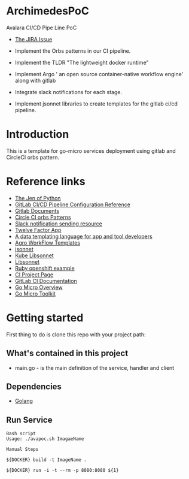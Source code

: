 # ArchimedesPoC
Avalara CI/CD Pipe Line PoC

- [ The JIRA Issue](https://jira.avalara.com/browse/SAASOPS-23455)

- Implement the Orbs patterns in our CI pipeline.
- Implement the TLDR "The lightweight docker runtime"
- Implement Argo ' an open source container-native workflow engine' along with gitlab
- Integrate slack notifications for each stage.
- Implement jsonnet libraries to create templates for the gitlab ci/cd pipeline.


# Introduction
  
This is a template for go-micro services deployment using gitlab and CircleCI orbs pattern. 

# Reference links

- [ The Jen of Python](https://www.python.org/dev/peps/pep-0020/)
- [ GitLab CI/CD Pipeline Configuration Reference ](https://docs.gitlab.com/ee/ci/yaml/)
- [ Gitlab Documents ](docs.gitlab.com)
- [ Circle CI orbs Patterns ]( https://circleci.com/orbs/registry/orb/anchore/anchore-engine)
- [ Slack notification sending resource](https://github.com/cloudfoundry-community/slack-notification-resource)
- [ Twelve Factor App](https://12factor.net/)
- [ A data templating language for app and tool developers](https://jsonnet.org/)
- [ Agro WorkFlow Templates](https://github.com/argoproj/argo/tree/master/examples)
- [ jsonnet ](https://jsonnet.org/)
- [ Kube Libsonnet ](https://github.com/bitnami-labs/kube-libsonnet/blob/master/kube.libsonnet)
- [ Libsonnet ](https://github.com/bitnami-labs/kube-libsonnet/tree/master/examples)
- [ Ruby openshift example ]( https://gitlab.com/gitlab-examples/ruby-openshift-example/blob/master/.gitlab-ci.yml)
- [ CI Project Page ]( https://wiki.avalara.com/display/SAASOPS/Continuous+Integration+and+Delivery)
- [GitLab CI Documentation](https://docs.gitlab.com/ee/ci/)
- [Go Micro Overview](https://micro.mu/docs/go-micro.html)
- [Go Micro Toolkit](https://micro.mu/docs/go-micro.html)

# Getting started

First thing to do is clone this repo with your project path:



## What's contained in this project

- main.go - is the main definition of the service, handler and client

## Dependencies

- [ Golang ](https://golang.org/)

## Run Service

```shell
Bash script
Usage: ./avapoc.sh ImagaeName

Manual Steps

${DOCKER} build -t ImageName .

${DOCKER} run -i -t --rm -p 8080:8080 ${1}

```
